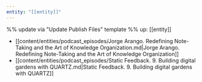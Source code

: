 ```yaml
---
entity: "[[entity]]"
---
```

%% update via "Update Publish Files" template %% 
up: [[entity]]
- [[content/entities/podcast_episodes/Jorge Arango. Redefining Note-Taking and the Art of Knowledge Organization.md|Jorge Arango. Redefining Note-Taking and the Art of Knowledge Organization]]
- [[content/entities/podcast_episodes/Static Feedback. 9. Building digital gardens with QUARTZ.md|Static Feedback. 9. Building digital gardens with QUARTZ]]
